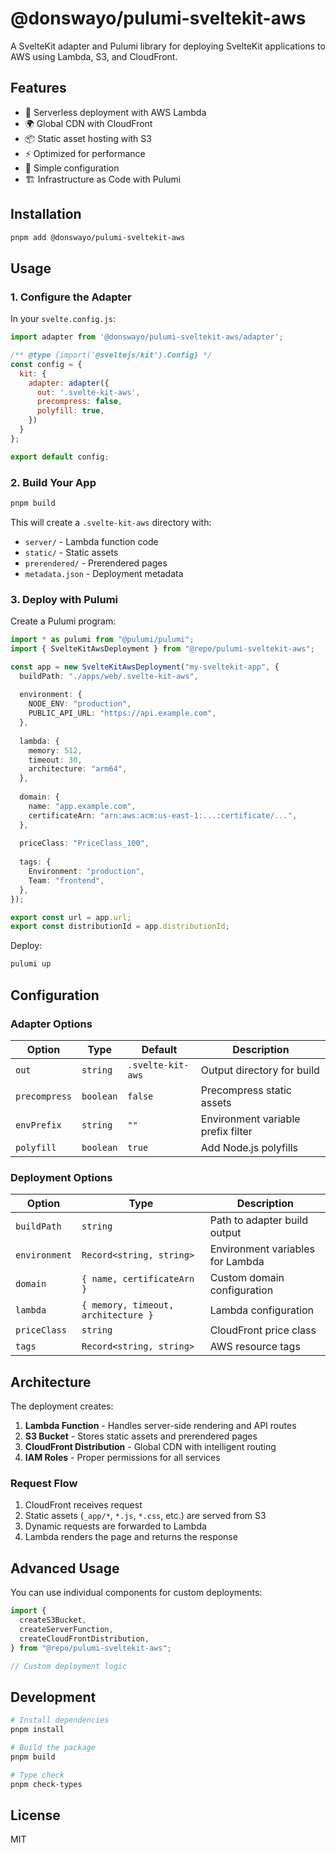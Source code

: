 # @donswayo/pulumi-sveltekit-aws

A SvelteKit adapter and Pulumi library for deploying SvelteKit applications to AWS using Lambda, S3, and CloudFront.

## Features

- 🚀 Serverless deployment with AWS Lambda
- 🌍 Global CDN with CloudFront
- 📦 Static asset hosting with S3
- ⚡ Optimized for performance
- 🔧 Simple configuration
- 🏗️ Infrastructure as Code with Pulumi

## Installation

```bash
pnpm add @donswayo/pulumi-sveltekit-aws
```

## Usage

### 1. Configure the Adapter

In your `svelte.config.js`:

```javascript
import adapter from '@donswayo/pulumi-sveltekit-aws/adapter';

/** @type {import('@sveltejs/kit').Config} */
const config = {
  kit: {
    adapter: adapter({
      out: '.svelte-kit-aws',
      precompress: false,
      polyfill: true,
    })
  }
};

export default config;
```

### 2. Build Your App

```bash
pnpm build
```

This will create a `.svelte-kit-aws` directory with:
- `server/` - Lambda function code
- `static/` - Static assets
- `prerendered/` - Prerendered pages
- `metadata.json` - Deployment metadata

### 3. Deploy with Pulumi

Create a Pulumi program:

```typescript
import * as pulumi from "@pulumi/pulumi";
import { SvelteKitAwsDeployment } from "@repo/pulumi-sveltekit-aws";

const app = new SvelteKitAwsDeployment("my-sveltekit-app", {
  buildPath: "./apps/web/.svelte-kit-aws",
  
  environment: {
    NODE_ENV: "production",
    PUBLIC_API_URL: "https://api.example.com",
  },
  
  lambda: {
    memory: 512,
    timeout: 30,
    architecture: "arm64",
  },
  
  domain: {
    name: "app.example.com",
    certificateArn: "arn:aws:acm:us-east-1:...:certificate/...",
  },
  
  priceClass: "PriceClass_100",
  
  tags: {
    Environment: "production",
    Team: "frontend",
  },
});

export const url = app.url;
export const distributionId = app.distributionId;
```

Deploy:

```bash
pulumi up
```

## Configuration

### Adapter Options

| Option | Type | Default | Description |
|--------|------|---------|-------------|
| `out` | `string` | `.svelte-kit-aws` | Output directory for build |
| `precompress` | `boolean` | `false` | Precompress static assets |
| `envPrefix` | `string` | `""` | Environment variable prefix filter |
| `polyfill` | `boolean` | `true` | Add Node.js polyfills |

### Deployment Options

| Option | Type | Description |
|--------|------|-------------|
| `buildPath` | `string` | Path to adapter build output |
| `environment` | `Record<string, string>` | Environment variables for Lambda |
| `domain` | `{ name, certificateArn }` | Custom domain configuration |
| `lambda` | `{ memory, timeout, architecture }` | Lambda configuration |
| `priceClass` | `string` | CloudFront price class |
| `tags` | `Record<string, string>` | AWS resource tags |

## Architecture

The deployment creates:

1. **Lambda Function** - Handles server-side rendering and API routes
2. **S3 Bucket** - Stores static assets and prerendered pages
3. **CloudFront Distribution** - Global CDN with intelligent routing
4. **IAM Roles** - Proper permissions for all services

### Request Flow

1. CloudFront receives request
2. Static assets (`_app/*`, `*.js`, `*.css`, etc.) are served from S3
3. Dynamic requests are forwarded to Lambda
4. Lambda renders the page and returns the response

## Advanced Usage

You can use individual components for custom deployments:

```typescript
import {
  createS3Bucket,
  createServerFunction,
  createCloudFrontDistribution,
} from "@repo/pulumi-sveltekit-aws";

// Custom deployment logic
```

## Development

```bash
# Install dependencies
pnpm install

# Build the package
pnpm build

# Type check
pnpm check-types
```

## License

MIT